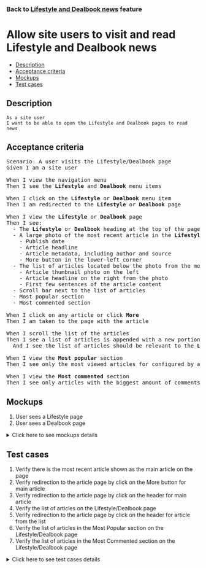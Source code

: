 ### Back to [Lifestyle and Dealbook news](../../) feature

# Allow site users to visit and read Lifestyle and Dealbook news

- [Description](#description)
- [Acceptance criteria](#acceptance-criteria)
- [Mockups](#mockups)
- [Test cases](#test-cases)

## Description

    As a site user
    I want to be able to open the Lifestyle and Dealbook pages to read news

## Acceptance criteria

<pre>
Scenario: A user visits the Lifestyle/Dealbook page
Given I am a site user

When I view the navigation menu
Then I see the <b>Lifestyle</b> and <b>Dealbook</b> menu items

When I click on the <b>Lifestyle</b> or <b>Dealbook</b> menu item
Then I am redirected to the <b>Lifestyle</b> or <b>Dealbook</b> page

When I view the <b>Lifestyle</b> or <b>Dealbook</b> page
Then I see:
  - The <b>Lifestyle</b> or <b>Dealbook</b> heading at the top of the page
  - A large photo of the most recent article in the <b>Lifestyle</b> or <b>Dealbook</b> category with the square on the right side of the photo that contains:
    - Publish date
    - Article headline
    - Article metadata, including author and source
    - More button in the lower-left corner
  - The list of articles located below the photo from the most recent article including: 
    - Article thumbnail photo on the left
    - Article headline on the right from the photo
    - First few sentences of the article content
  - Scroll bar next to the list of articles
  - Most popular section
  - Most commented section

When I click on any article or click <b>More</b>
Then I am taken to the page with the article

When I scroll the list of the articles
Then I see a list of articles is appended with a new portion of articles
  And I see the list of articles should be relevant to the <b>Lifestyle</b> or <b>Dealbook</b> topics

When I view the <b>Most popular</b> section
Then I see only the most viewed articles for configured by admin period from the <b>Lifestyle</b> or <b>Dealbook</b>

When I view the <b>Most commented</b> section
Then I see only articles with the biggest amount of comments for configured by admin period from the lifestyle
</pre>

## Mockups

1. User sees a Lifestyle page
1. User sees a Dealbook page

<details>
  <summary>Click here to see mockups details</summary>

**1. User sees a Lifestyle page:**

![User sees a Lifestyle page](/products/sport_news_portal/web_application_features/lifestyle_sidebar_block/images/lifestyle_user_page.png)

**2. User sees a Dealbook page:**

![User sees a Dealbook page](/products/sport_news_portal/web_application_features/lifestyle_sidebar_block/images/dealbook_user_page.png)

</details>

## Test cases

1. Verify there is the most recent article shown as the main article on the page
2. Verify redirection to the article page by click on the More button for main article
3. Verify redirection to the article page by click on the header for main article
4. Verify the list of articles on the Lifestyle/Dealbook page
5. Verify redirection to the article page by click on the header for article from the list
6. Verify the list of articles in the Most Popular section on the Lifestyle/Dealbook page
7. Verify the list of articles in the Most Commented section on the Lifestyle/Dealbook page

<details>
  <summary>Click here to see test cases details</summary>

### **#1. Verify there is the most recent article shown as the main article on the page**

|Preconditions|Steps|Expected result
--------------|-----|----------
|- User is on the <b>Lifestyle/Dealbook</b> page|1) Examine the main article on the page|1) The main article is the most recent article from the lifestyle/dealbook. It is shown as large photo with the square on the right side of the photo that contains Publish date, Article headline, Article metadata, including author and source, More button in the lower-left corner|

### **#2. Verify redirection to the article page by click on the More button for main article**

|Preconditions|Steps|Expected result
--------------|-----|----------
|- User is on the <b>Lifestyle/Dealbook</b> page|1) Click the <b>More</b> button for the main article|1) User is redirected to the appropriate article page|

### **#3. Verify redirection to the article page by click on the header for main article**

|Preconditions|Steps|Expected result
--------------|-----|----------
|- User is on the <b>Lifestyle/Dealbook</b> page|1) Click the header for the main article|1) User is redirected to the appropriate article page|

### **#4. Verify the list of articles on the Lifestyle/Dealbook page**

|Preconditions|Steps|Expected result
--------------|-----|----------
|- User is on the <b>Lifestyle/Dealbook</b> page|1) Examine the list of articles|1) The list of articles is formed according to the <b>Lifestyle/Dealbook</b>|

### **#5. Verify redirection to the article page by click on the header for article from the list**

|Preconditions|Steps|Expected result
--------------|-----|----------
|- User is on the <b>Lifestyle/Dealbook</b> page|1) Click the header for the any article from the list|1) User is redirected to the appropriate article page|

### **#6. Verify the list of articles in the Most Popular section on the Lifestyle/Dealbook page**

|Preconditions|Steps|Expected result
--------------|-----|----------
|- User is on the <b>Lifestyle/Dealbook</b> page|1) Examine the list of articles in the <b>Most popular</b> section|1) The list of most viewed articles is formed according to the <b>Lifestyle/Dealbook</b> and for the period configured by admin for the <b>Most popular</b> section|

### **#7. Verify the list of articles in the Most Commented section on the Lifestyle/Dealbook page**

|Preconditions|Steps|Expected result
--------------|-----|----------
|- User is on the <b>Lifestyle/Dealbook</b> page|1) Examine the list of articles in the <b>Most commented</b> section|1) The list of most commented articles is formed according to the <b>Lifestyle/Dealbook</b> and for the period configured by admin for the <b>Most commented</b> section|
</details>
